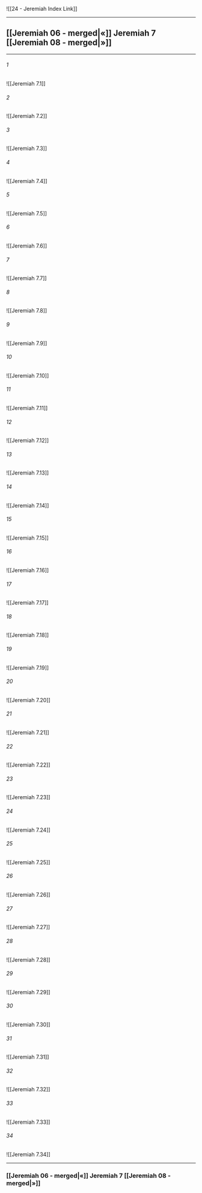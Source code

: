 ![[24 - Jeremiah Index Link]]

---
##  [[Jeremiah 06 - merged|«]] Jeremiah 7 [[Jeremiah 08 - merged|»]]

---

###### 1
![[Jeremiah 7.1]] 

###### 2
![[Jeremiah 7.2]] 

###### 3
![[Jeremiah 7.3]] 

###### 4
![[Jeremiah 7.4]]

###### 5 
![[Jeremiah 7.5]] 

###### 6
![[Jeremiah 7.6]] 

###### 7
![[Jeremiah 7.7]] 

###### 8
![[Jeremiah 7.8]] 

###### 9
![[Jeremiah 7.9]] 

###### 10
![[Jeremiah 7.10]] 

###### 11
![[Jeremiah 7.11]] 

###### 12
![[Jeremiah 7.12]]

###### 13
![[Jeremiah 7.13]] 

###### 14
![[Jeremiah 7.14]] 

###### 15
![[Jeremiah 7.15]]

###### 16
![[Jeremiah 7.16]] 

###### 17
![[Jeremiah 7.17]]

###### 18
![[Jeremiah 7.18]] 

###### 19
![[Jeremiah 7.19]] 

###### 20
![[Jeremiah 7.20]]

###### 21
![[Jeremiah 7.21]] 

###### 22
![[Jeremiah 7.22]] 

###### 23
![[Jeremiah 7.23]]

###### 24
![[Jeremiah 7.24]] 

###### 25
![[Jeremiah 7.25]]

###### 26
![[Jeremiah 7.26]] 

###### 27
![[Jeremiah 7.27]] 

###### 28
![[Jeremiah 7.28]]

###### 29
![[Jeremiah 7.29]] 

###### 30
![[Jeremiah 7.30]] 

###### 31
![[Jeremiah 7.31]] 

###### 32
![[Jeremiah 7.32]] 

###### 33
![[Jeremiah 7.33]]

###### 34
![[Jeremiah 7.34]] 

---
###  [[Jeremiah 06 - merged|«]] Jeremiah 7 [[Jeremiah 08 - merged|»]]